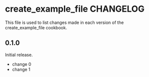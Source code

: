 # create_example_file CHANGELOG

This file is used to list changes made in each version of the create_example_file cookbook.

## 0.1.0

Initial release.

- change 0
- change 1
